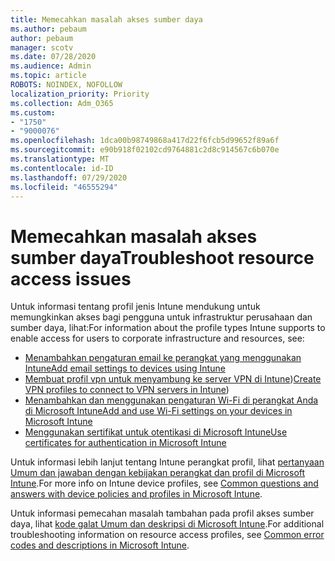 ```yaml
---
title: Memecahkan masalah akses sumber daya
ms.author: pebaum
author: pebaum
manager: scotv
ms.date: 07/28/2020
ms.audience: Admin
ms.topic: article
ROBOTS: NOINDEX, NOFOLLOW
localization_priority: Priority
ms.collection: Adm_O365
ms.custom:
- "1750"
- "9000076"
ms.openlocfilehash: 1dca00b98749868a417d22f6fcb5d99652f89a6f
ms.sourcegitcommit: e90b918f02102cd9764881c2d8c914567c6b070e
ms.translationtype: MT
ms.contentlocale: id-ID
ms.lasthandoff: 07/29/2020
ms.locfileid: "46555294"
---
```

# <a name="troubleshoot-resource-access-issues"></a><span data-ttu-id="56d64-102">Memecahkan masalah akses sumber daya</span><span class="sxs-lookup"><span data-stu-id="56d64-102">Troubleshoot resource access issues</span></span>

<span data-ttu-id="56d64-103">Untuk informasi tentang profil jenis Intune mendukung untuk memungkinkan akses bagi pengguna untuk infrastruktur perusahaan dan sumber daya, lihat:</span><span class="sxs-lookup"><span data-stu-id="56d64-103">For information about the profile types Intune supports to enable access for users to corporate infrastructure and resources, see:</span></span>

- [<span data-ttu-id="56d64-104">Menambahkan pengaturan email ke perangkat yang menggunakan Intune</span><span class="sxs-lookup"><span data-stu-id="56d64-104">Add email settings to devices using Intune</span></span>](https://docs.microsoft.com/intune/email-settings-configure)
- <span data-ttu-id="56d64-105">[Membuat profil vpn untuk menyambung ke server VPN di Intune](https://docs.microsoft.com/intune/vpn-settings-configure))</span><span class="sxs-lookup"><span data-stu-id="56d64-105">[Create VPN profiles to connect to VPN servers in Intune](https://docs.microsoft.com/intune/vpn-settings-configure))</span></span>
- [<span data-ttu-id="56d64-106">Menambahkan dan menggunakan pengaturan Wi-Fi di perangkat Anda di Microsoft Intune</span><span class="sxs-lookup"><span data-stu-id="56d64-106">Add and use Wi-Fi settings on your devices in Microsoft Intune</span></span>](https://docs.microsoft.com/intune/wi-fi-settings-configure)
- [<span data-ttu-id="56d64-107">Menggunakan sertifikat untuk otentikasi di Microsoft Intune</span><span class="sxs-lookup"><span data-stu-id="56d64-107">Use certificates for authentication in Microsoft Intune</span></span>](https://docs.microsoft.com/intune/certificates-configure)

<span data-ttu-id="56d64-108">Untuk informasi lebih lanjut tentang Intune perangkat profil, lihat [pertanyaan Umum dan jawaban dengan kebijakan perangkat dan profil di Microsoft Intune](https://docs.microsoft.com/intune/device-profile-troubleshoot).</span><span class="sxs-lookup"><span data-stu-id="56d64-108">For more info on Intune device profiles, see [Common questions and answers with device policies and profiles in Microsoft Intune](https://docs.microsoft.com/intune/device-profile-troubleshoot).</span></span>

<span data-ttu-id="56d64-109">Untuk informasi pemecahan masalah tambahan pada profil akses sumber daya, lihat [kode galat Umum dan deskripsi di Microsoft Intune](https://docs.microsoft.com/intune/troubleshoot-company-resource-access-problems).</span><span class="sxs-lookup"><span data-stu-id="56d64-109">For additional troubleshooting information on resource access profiles, see [Common error codes and descriptions in Microsoft Intune](https://docs.microsoft.com/intune/troubleshoot-company-resource-access-problems).</span></span>